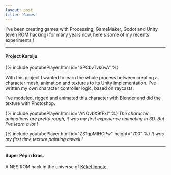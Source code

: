 ```yaml
---
layout: post
title: 'Games'
---
```


I've been creating games with Processing, GameMaker, Godot and Unity (even ROM hacking) for many years now, here's some of my recents experiments !

---

#### Project Karoiju

{% include youtubePlayer.html id="SPCbvTvk6vA" %}

With this project I wanted to learn the whole process between creating a character mesh, animation and textures to its Unity implementation.
I've written my own character controller logic, based on raycasts.

I've modeled, rigged and animated this character with Blender and did the texture with Photoshop.

{% include youtubePlayer.html id="ANQvbX9fFxI" %}
*The character animations are pretty rough, it was my first experience animating in 3D. But I've learn a lot !*

{% include youtubePlayer.html id="ZS1qpMIHCPw" height="700" %}
*It was my first time texture painting aswell !*

---

#### Super Pépin Bros.

A NES ROM hack in the universe of [Kékéflipnote](https://twitter.com/Kekeflipnote).